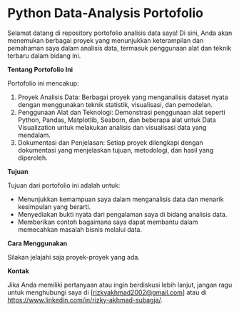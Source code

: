 # Python Data-Analysis Portofolio 
Selamat datang di repository portofolio analisis data saya! Di sini, Anda akan menemukan berbagai proyek yang menunjukkan keterampilan dan pemahaman saya dalam analisis data, termasuk penggunaan alat dan teknik terbaru dalam bidang ini.

**Tentang Portofolio Ini**

Portofolio ini mencakup:

1. Proyek Analisis Data: Berbagai proyek yang menganalisis dataset nyata dengan menggunakan teknik statistik, visualisasi, dan pemodelan.
2. Penggunaan Alat dan Teknologi: Demonstrasi penggunaan alat seperti Python, Pandas, Matplotlib, Seaborn, dan beberapa alat untuk Data Visualization untuk melakukan analisis dan visualisasi data yang mendalam.
3. Dokumentasi dan Penjelasan: Setiap proyek dilengkapi dengan dokumentasi yang menjelaskan tujuan, metodologi, dan hasil yang diperoleh.


**Tujuan**

Tujuan dari portofolio ini adalah untuk:

- Menunjukkan kemampuan saya dalam menganalisis data dan menarik kesimpulan yang berarti.
- Menyediakan bukti nyata dari pengalaman saya di bidang analisis data.
- Memberikan contoh bagaimana saya dapat membantu dalam memecahkan masalah bisnis melalui data.


**Cara Menggunakan**

Silakan jelajahi saja proyek-proyek yang ada.

**Kontak**

Jika Anda memiliki pertanyaan atau ingin berdiskusi lebih lanjut, jangan ragu untuk menghubungi saya di [rizkyakhmad2002@gmail.com] atau di https://www.linkedin.com/in/rizky-akhmad-subagja/.
